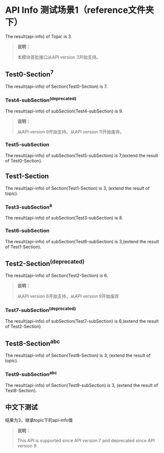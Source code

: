 # API Info 测试场景1（reference文件夹下）

The result(api-info) of Topic is 3.

> **说明：**
>
> 本模块首批接口从API version 3开始支持。

## Test0-Section<sup>7</sup>

The result(api-info) of Section(Test0-Section) is 7.

### Test4-subSection<sup>(deprecated)</sup>

The result(api-info) of subSection(Test4-subSection) is 9.

> **说明：**
>
> 从API version 9开始支持，从API version 11开始废弃。

### Test5-subSection

The result(api-info) of subSection(Test5-subSection) is 7,(extend the result of Test0-Section).


## Test1-Section

The result(api-info) of Section(Test1-Section) is 3, (extend the result of topic).

### Test3-subSection<sup>8</sup>

The result(api-info) of subSection(Test3-subSection) is 8.

### Test6-subSection

The result(api-info) of subSection(Test6-subSection) is 3,(extend the result of Test1-Section).


## Test2-Section<sup>(deprecated)</sup>

The result(api-info) of Section(Test2-Section) is 6.

> **说明：**
>
> 从API version 6开始支持，从API version 9开始废弃

### Test7-subSection<sup>(deprecated)</sup>

The result(api-info) of subSection(Test7-subSection) is 6,(extend the result of Test2-Section)

## Test8-Section<sup>abc</sup>

The result(api-info) of Section(Test8-Section) is 3, (extend the result of topic).

### Test9-subSection<sup>abc</sup>

The result(api-info) of Section(Test9-subSection) is 3, (extend the result of Test8-Section).

## 中文下测试

结果为3，继承topic下的api-info值

> **说明：**
>
> This API is supported since API version 7 and deprecated since API version 9.